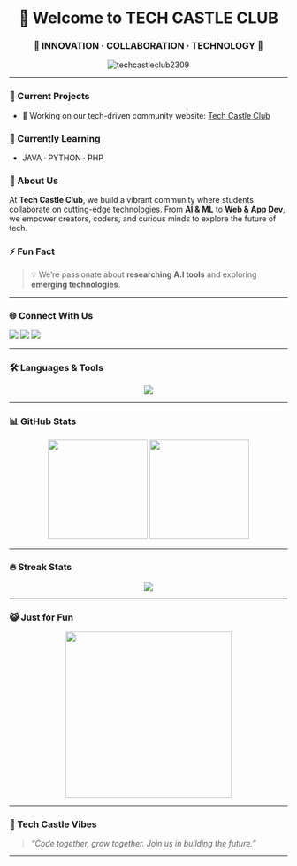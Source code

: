 <h1 align="center">👋 Welcome to TECH CASTLE CLUB</h1>
<h3 align="center">🚀 INNOVATION · COLLABORATION · TECHNOLOGY 🚀</h3>

<p align="center">
  <img src="https://komarev.com/ghpvc/?username=techcastleclub2309&label=Profile%20views&color=0e75b6&style=flat" alt="techcastleclub2309" />
</p>

---

### 🔭 Current Projects
- 💼 Working on our tech-driven community website: [Tech Castle Club](https://techcastleclub.netlify.app/)

### 🌱 Currently Learning
- JAVA · PYTHON · PHP

### 💬 About Us
At **Tech Castle Club**, we build a vibrant community where students collaborate on cutting-edge technologies. From **AI & ML** to **Web & App Dev**, we empower creators, coders, and curious minds to explore the future of tech.

### ⚡ Fun Fact
> 💡 We’re passionate about **researching A.I tools** and exploring **emerging technologies**.

---

### 🌐 Connect With Us

<p align="left">
  <a href="https://www.linkedin.com/company/tech-castle-club/" target="_blank"><img src="https://img.shields.io/badge/LinkedIn-0077B5?style=for-the-badge&logo=linkedin&logoColor=white"/></a>
  <a href="https://www.instagram.com/techcastlee" target="_blank"><img src="https://img.shields.io/badge/Instagram-E4405F?style=for-the-badge&logo=instagram&logoColor=white"/></a>
  <a href="https://discord.gg/qQ6xNHNfPj" target="_blank"><img src="https://img.shields.io/badge/Join%20Us%20on%20Discord-5865F2?style=for-the-badge&logo=discord&logoColor=white"/></a>
</p>

---

### 🛠️ Languages & Tools

<p align="center">
  <img src="https://skillicons.dev/icons?i=html,css,js,python,java,php,c,cpp,mysql,firebase,flutter,docker,linux,git,figma,appwrite" />
</p>

---

### 📊 GitHub Stats

<p align="center">
  <img src="https://github-readme-stats.vercel.app/api?username=TECHCastleClub2309&show_icons=true&theme=tokyonight&count_private=true" height="180px" />
  <img src="https://github-readme-stats.vercel.app/api/top-langs/?username=TECHCastleClub2309&layout=compact&theme=tokyonight" height="180px"/>
</p>

---

### 🔥 Streak Stats

<p align="center">
  <img src="https://github-readme-streak-stats.herokuapp.com/?user=techcastleclub2309&theme=highcontrast"/>
</p>

---

### 😺 Just for Fun

<p align="center">
  <img src="https://media0.giphy.com/media/o0vwzuFwCGAFO/giphy.gif" width="300px">
</p>

---

### 🧠 Tech Castle Vibes

> _“Code together, grow together. Join us in building the future.”_

---

